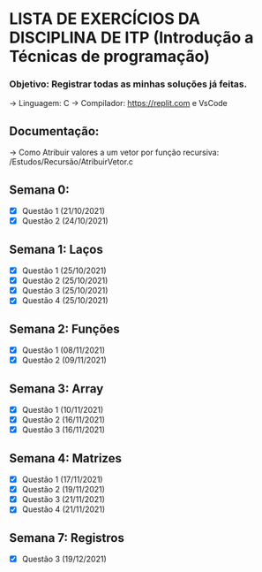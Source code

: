 # LISTA DE EXERCÍCIOS DA DISCIPLINA DE ITP (Introdução a Técnicas de programação)

### Objetivo: Registrar todas as minhas soluções já feitas.
-> Linguagem: C
-> Compilador: https://replit.com e VsCode

## Documentação:
-> Como Atribuir valores a um vetor por função recursiva: /Estudos/Recursão/AtribuirVetor.c


## Semana 0:

- [x] Questão 1 (21/10/2021)
- [x] Questão 2 (24/10/2021)

## Semana 1: Laços

- [x] Questão 1 (25/10/2021)
- [x] Questão 2 (25/10/2021)
- [x] Questão 3 (25/10/2021)
- [x] Questão 4 (25/10/2021)

## Semana 2: Funções

- [x] Questão 1 (08/11/2021)
- [x] Questão 2 (09/11/2021)

## Semana 3: Array

- [x] Questão 1 (10/11/2021)
- [x] Questão 2 (16/11/2021)
- [x] Questão 3 (16/11/2021)

## Semana 4: Matrizes

- [x] Questão 1 (17/11/2021)
- [x] Questão 2 (19/11/2021)
- [x] Questão 3 (21/11/2021)
- [x] Questão 4 (21/11/2021)

## Semana 7: Registros

- [x] Questão 3 (19/12/2021)